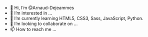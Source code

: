 - 👋 Hi, I’m @Arnaud-Dejeammes
- 👀 I’m interested in ...
- 🌱 I’m currently learning HTML5, CSS3, Sass, JavaScript, Python.
- 💞️ I’m looking to collaborate on ...
- 📫 How to reach me ...

<!---
Arnaud-Dejeammes/Arnaud-Dejeammes is a ✨ special ✨ repository because its `README.md` (this file) appears on your GitHub profile.
You can click the Preview link to take a look at your changes.
--->
